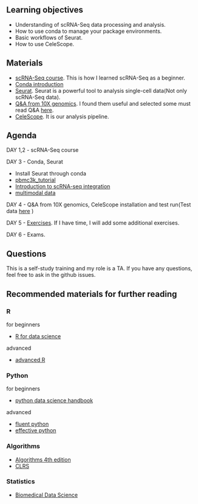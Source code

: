 

## Learning objectives

- Understanding of scRNA-Seq data processing and analysis.
- How to use conda to manage your package environments.
- Basic workflows of Seurat.
- How to use CeleScope.


## Materials
- [scRNA-Seq course](https://scrnaseq-course.cog.sanger.ac.uk/website/index.html#github). This is how I learned scRNA-Seq as a beginner.
- [Conda introduction](https://astrobiomike.github.io/unix/conda-intro)
- [Seurat](https://satijalab.org/seurat/). Seurat is a powerful tool to analysis single-cell data(Not only scRNA-Seq data). 
- [Q&A from 10X genomics](https://kb.10xgenomics.com/hc/en-us). I found them useful and selected some must read Q&A [here](selected_FAQ.md).
- [CeleScope](https://github.com/singleron-RD/CeleScope/blob/master/docs/manual.md). It is our analysis pipeline.


## Agenda

DAY 1,2 - scRNA-Seq course

DAY 3 - Conda, Seurat
- Install Seurat through conda
- [pbmc3k_tutorial](https://satijalab.org/seurat/articles/pbmc3k_tutorial.html)
- [Introduction to scRNA-seq integration](https://satijalab.org/seurat/articles/integration_introduction.html)
- [multimodal data](https://satijalab.org/seurat/articles/multimodal_vignette.html)

DAY 4 - Q&A from 10X genomics, CeleScope installation and test run(Test data [here](https://github.com/singleron-RD/celescope_test_script) )

DAY 5 - [Exercises](https://scrnaseq-course.cog.sanger.ac.uk/website/advanced-exercises.html). If I have time, I will add some additional exercises.

DAY 6 - Exams.


## Questions
This is a self-study training and my role is a TA. If you have any questions, feel free to ask in the github issues.

## Recommended materials for further reading

### R
for beginners
- [R for data science](https://r4ds.had.co.nz/)

advanced
- [advanced R](https://adv-r.hadley.nz/)

### Python
for beginners
- [python data science handbook](https://github.com/jakevdp/PythonDataScienceHandbook/tree/master/notebooks)

advanced
- [fluent python](https://github.com/hiddenJuliet/pythondocument/blob/master/Fluent%20Python.pdf)
- [effective python](https://github.com/camoverride/lit/blob/master/Effective-Python.pdf)

### Algorithms
- [Algorithms 4th edition](https://github.com/Mcdonoughd/CS2223/blob/master/Books/Algorithhms%204th%20Edition%20by%20Robert%20Sedgewick%2C%20Kevin%20Wayne.pdf)
- [CLRS](https://github.com/RbkGh/Free-Algorithm-Books/blob/master/book/Introduction%20to%20Algorithms%20-%20Third%20Edition.pdf)

### Statistics
- [Biomedical Data Science](http://genomicsclass.github.io/book/)

